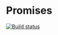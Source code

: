 # Promises

[![Build status](https://ci.appveyor.com/api/projects/status/4j3s2nl1bn0cwmoa?svg=true)](https://ci.appveyor.com/project/Kohstantih/promises-ajs-task-9)
